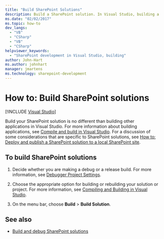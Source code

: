 ```yaml
---
title: "Build SharePoint Solutions"
description: Build a SharePoint solution. In Visual Studio, building a SharePoint solution isn't different from building other applications.
ms.date: "02/02/2017"
ms.topic: how-to
dev_langs:
  - "VB"
  - "CSharp"
  - "VB"
  - "CSharp"
helpviewer_keywords:
  - "SharePoint development in Visual Studio, building"
author: John-Hart
ms.author: johnhart
manager: jmartens
ms.technology: sharepoint-development
---
```

# How to: Build SharePoint solutions

 [!INCLUDE [Visual Studio](~/includes/applies-to-version/vs-windows-only.md)]

Build your SharePoint solution is no different than building other applications in Visual Studio. For more information about building applications, see [Compile and build in Visual Studio](../ide/compiling-and-building-in-visual-studio.md). For a discussion of some considerations that are specific to SharePoint solutions, see [How to: Deploy and publish a SharePoint solution to a local SharePoint site](../sharepoint/how-to-deploy-and-publish-a-sharepoint-solution-to-a-local-sharepoint-site.md).

## To build SharePoint solutions

1. Decide whether you are making a debug or a release build. For more information, see [Debugger Project Settings](../debugger/debugger-project-settings.md).

2. Choose the appropriate option for building or rebuilding your solution or project. For more information, see [Compiling and Building in Visual Studio](../ide/compiling-and-building-in-visual-studio.md).

3. On the menu bar, choose **Build** > **Build Solution**.

## See also

- [Build and debug SharePoint solutions](../sharepoint/building-and-debugging-sharepoint-solutions.md)
